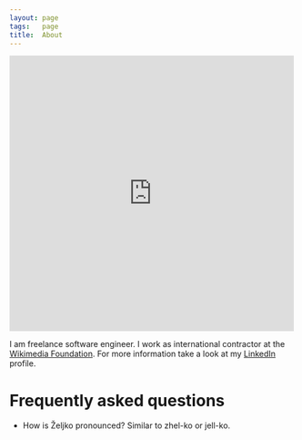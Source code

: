 ```yaml
---
layout: page
tags:   page
title:  About
---
```

<iframe src="https://www.facebook.com/plugins/post.php?href=https%3A%2F%2Fwww.facebook.com%2Fphoto.php%3Ffbid%3D10150699914817290%26set%3Da.444839447289.230915.735252289%26type%3D3&width=500" width="500" height="484" style="border:none;overflow:hidden" scrolling="no" frameborder="0" allowTransparency="true"></iframe>

I am freelance software engineer. I work as international contractor at the [Wikimedia Foundation](https://wikimediafoundation.org/). For more information take a look at my [LinkedIn](https://www.linkedin.com/in/zeljkofilipin) profile.

# Frequently asked questions

- How is Željko pronounced? Similar to zhel-ko or jell-ko.
